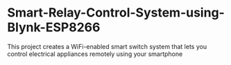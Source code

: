 # Smart-Relay-Control-System-using-Blynk-ESP8266
This project creates a WiFi-enabled smart switch system that lets you control electrical appliances remotely using your smartphone
